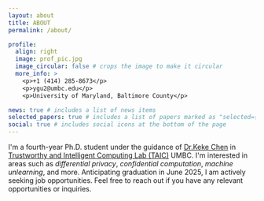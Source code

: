 ```yaml
---
layout: about
title: ABOUT
permalink: /about/

profile:
  align: right
  image: prof_pic.jpg
  image_circular: false # crops the image to make it circular
  more_info: >
    <p>+1 (414) 285-8673</p>
    <p>ygu2@umbc.edu</p>
    <p>University of Maryland, Baltimore County</p>

news: true # includes a list of news items
selected_papers: true # includes a list of papers marked as "selected={true}"
social: true # includes social icons at the bottom of the page
---
```



I'm a fourth-year Ph.D. student under the guidance of <a href="https://sites.google.com/view/kekechen/home?authuser=0">Dr.Keke Chen</a> in <a href="https://sites.google.com/view/kekechen/researchtaic-lab?authuser=0">Trustworthy and Intelligent Computing Lab (TAIC)</a> UMBC. I'm interested in areas such as *differential privacy*, *confidential computation*, *machine unlearning*, and more. Anticipating graduation in June 2025, I am actively seeking job opportunities. Feel free to reach out if you have any relevant opportunities or inquiries.
